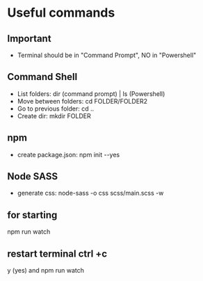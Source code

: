 # Useful commands

## Important

- Terminal should be in "Command Prompt", NO in "Powershell"


## Command Shell

- List folders: dir (command prompt) | ls (Powershell)
- Move between folders: cd FOLDER/FOLDER2
- Go to previous folder: cd ..
- Create dir: mkdir FOLDER

## npm

- create package.json: npm init --yes
## Node SASS
- generate css: node-sass -o css scss/main.scss -w

## for starting 
npm run watch

## restart terminal ctrl +c
y (yes)
and npm run watch
